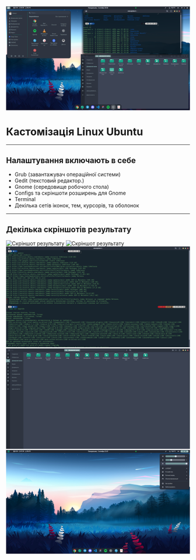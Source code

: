 ![Скріншот результату](./screenshots/01.png)

# Кастомізація Linux Ubuntu
___

## Налаштування включають в себе
- Grub (завантажувач операційної системи)
- Gedit (текстовий редактор.)
- Gnome (середовище робочого стола)
- Configs та скріншоти розширень для Gnome 
- Terminal
- Декілька сетів іконок, тем, курсорів, та оболонок
___

## Декілька скріншотів результату

![Скріншот результату](./screenshots/02.png)
![Скріншот результату](./screenshots/03.jpg)
![Скріншот результату](./screenshots/04.png)
![Скріншот результату](./screenshots/05.png)
![Скріншот результату](./screenshots/06.png)
